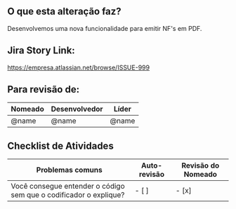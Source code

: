 ## O que esta alteração faz?
Desenvolvemos uma nova funcionalidade para emitir NF's em PDF.

## Jira Story Link: 
https://empresa.atlassian.net/browse/ISSUE-999

## Para revisão de:
| **Nomeado**        | **Desenvolvedor**  | **Líder**        |  
| ------------------ | -----------------  | ---------------- |  
| @name              | @name              | @name            |  

## Checklist de Atividades
| **Problemas comuns** | **Auto-revisão** | **Revisão do Nomeado** |
| -------------------- | ---------------- | ---------------------- |
| Você consegue entender o código sem que o codificador o explique? | - [ ] | - [x] | 

<br/>
